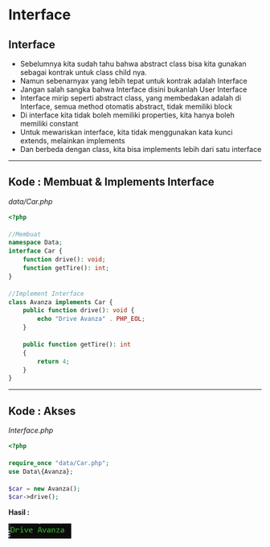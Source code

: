 # Interface

## Interface

- Sebelumnya kita sudah tahu bahwa abstract class bisa kita gunakan sebagai kontrak untuk class child nya.
- Namun sebenarnyax yang lebih tepat untuk kontrak adalah Interface
- Jangan salah sangka bahwa Interface disini bukanlah User Interface
- Interface mirip seperti abstract class, yang membedakan adalah di Interface, semua method otomatis abstract, tidak memiliki block
- Di interface kita tidak boleh memiliki properties, kita hanya boleh memiliki constant
- Untuk mewariskan interface, kita tidak menggunakan kata kunci extends, melainkan implements
- Dan berbeda dengan class, kita bisa implements lebih dari satu interface

---

## Kode : Membuat & Implements Interface

*data/Car.php*

```php
<?php

//Membuat
namespace Data;
interface Car {
    function drive(): void;
    function getTire(): int;
}

//Implement Interface
class Avanza implements Car {
    public function drive(): void {
        echo "Drive Avanza" . PHP_EOL;
    }

    public function getTire(): int
    {
        return 4;
    }
}
```

---

## Kode : Akses

*Interface.php*

```php
<?php

require_once "data/Car.php";
use Data\{Avanza};

$car = new Avanza();
$car->drive();
```


**Hasil :**

![1](../assets/img/23/1.webp)